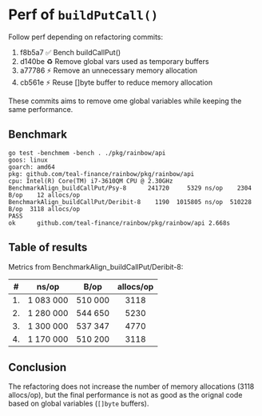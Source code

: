 # Perf of `buildPutCall()`

Follow perf depending on refactoring commits:

1. f8b5a7 ✅ Bench buildCallPut()
2. d140be ♻️ Remove global vars used as temporary buffers
3. a77786 ⚡️ Remove an unnecessary memory allocation
4. cb561e ⚡️ Reuse []byte buffer to reduce memory allocation

These commits aims to remove ome global variables while keeping the same performance.

## Benchmark

    go test -benchmem -bench . ./pkg/rainbow/api
    goos: linux
    goarch: amd64
    pkg: github.com/teal-finance/rainbow/pkg/rainbow/api
    cpu: Intel(R) Core(TM) i7-3610QM CPU @ 2.30GHz
    BenchmarkAlign_buildCallPut/Psy-8      241720     5329 ns/op    2304 B/op    12 allocs/op
    BenchmarkAlign_buildCallPut/Deribit-8    1190  1015805 ns/op  510228 B/op  3118 allocs/op
    PASS
    ok      github.com/teal-finance/rainbow/pkg/rainbow/api 2.668s

## Table of results

Metrics from BenchmarkAlign_buildCallPut/Deribit-8:

| #  |     ns/op |    B/op | allocs/op
|----|:---------:|:-------:|:---------:
| 1. | 1 083 000 | 510 000 | 3118
| 2. | 1 280 000 | 544 650 | 5230
| 3. | 1 300 000 | 537 347 | 4770
| 4. | 1 170 000 | 510 200 | 3118

## Conclusion

The refactoring does not increase the number of memory allocations (3118 allocs/op),
but the final performance is not as good as the orignal code
based on global variables (`[]byte` buffers).

